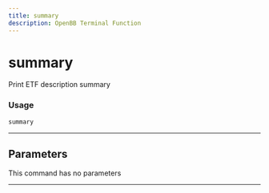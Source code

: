 ```yaml
---
title: summary
description: OpenBB Terminal Function
---
```


# summary

Print ETF description summary

### Usage

```python
summary
```

---

## Parameters

This command has no parameters


---
